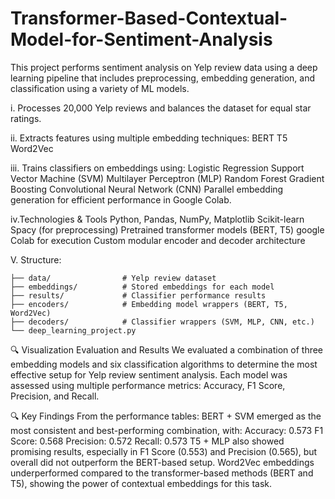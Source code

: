 # Transformer-Based-Contextual-Model-for-Sentiment-Analysis
This project performs sentiment analysis on Yelp review data using a deep learning pipeline that includes preprocessing, embedding generation, and classification using a variety of ML models.


i. Processes 20,000 Yelp reviews and balances the dataset for equal star ratings.

ii. Extracts features using multiple embedding techniques:
BERT
T5
Word2Vec

iii. Trains classifiers on embeddings using:
Logistic Regression
Support Vector Machine (SVM)
Multilayer Perceptron (MLP)
Random Forest
Gradient Boosting
Convolutional Neural Network (CNN)
Parallel embedding generation for efficient performance in Google Colab.

iv.Technologies & Tools
Python, Pandas, NumPy, Matplotlib
Scikit-learn
Spacy (for preprocessing)
Pretrained transformer models (BERT, T5)
google Colab for execution
Custom modular encoder and decoder architecture

V. Structure:
```
├── data/                # Yelp review dataset
├── embeddings/          # Stored embeddings for each model
├── results/             # Classifier performance results
├── encoders/            # Embedding model wrappers (BERT, T5, Word2Vec)
├── decoders/            # Classifier wrappers (SVM, MLP, CNN, etc.)
└── deep_learning_project.py
```
🔍 Visualization
Evaluation and Results
We evaluated a combination of three embedding models and six classification algorithms to determine the most effective setup for Yelp review sentiment analysis. Each model was assessed using multiple performance metrics: Accuracy, F1 Score, Precision, and Recall.

🔍 Key Findings
From the performance tables:
BERT + SVM emerged as the most consistent and best-performing combination, with:
Accuracy: 0.573
F1 Score: 0.568
Precision: 0.572
Recall: 0.573
T5 + MLP also showed promising results, especially in F1 Score (0.553) and Precision (0.565), but overall did not outperform the BERT-based setup.
Word2Vec embeddings underperformed compared to the transformer-based methods (BERT and T5), showing the power of contextual embeddings for this task.
